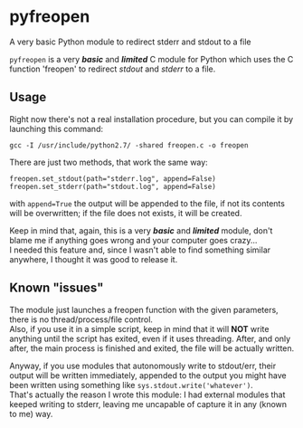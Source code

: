 # pyfreopen
A very basic Python module to redirect stderr and stdout to a file

`pyfreopen` is a very **_basic_** and **_limited_** C module for Python which 
uses the C function 'freopen' to redirect _stdout_ and _stderr_ to a file.

## Usage
Right now there's not a real installation procedure, but you can compile it by
launching this command:

    gcc -I /usr/include/python2.7/ -shared freopen.c -o freopen

There are just two methods, that work the same way:

    freopen.set_stdout(path="stderr.log", append=False)
    freopen.set_stderr(path="stdout.log", append=False)

with `append=True` the output will be appended to the file, if not its contents
will be overwritten; if the file does not exists, it will be created.

Keep in mind that, again, this is a very **_basic_** and **_limited_** module,
don't blame me if anything goes wrong and your computer goes crazy...  
I needed this feature and, since I wasn't able to find something similar 
anywhere, I thought it was good to release it.

## Known "issues"
The module just launches a freopen function with the given parameters, there
is no thread/process/file control.  
Also, if you use it in a simple script, keep in mind that it will **NOT**
write anything until the script has exited, even if it uses threading.
After, and only after, the main process is finished and exited, the file will
be actually written.

Anyway, if you use modules that autonomously write to stdout/err, their output
will be written immediately, appended to the output you might have been
written using something like `sys.stdout.write('whatever')`.  
That's actually the reason I wrote this module: I had external modules that
keeped writing to stderr, leaving me uncapable of capture it in any (known to 
me) way.
